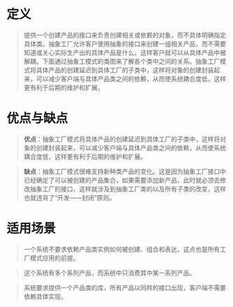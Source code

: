 # 定义

>提供一个创建产品的接口来负责创建相关或依赖的对象，而不具体明确指定具体类。抽象工厂允许客户使用抽象的接口来创建一组相关产品，而不需要知道或关心实际生产出的具体产品是什么。这样客户就可以从具体产品中被解耦。下面通过抽象工模式的类图来了解各个类中之间的关系。抽象工厂模式将具体产品的创建延迟到具体工厂的子类中，这样将对象的创建封装起来，可以减少客户端与具体产品类之间的依赖，从而使系统耦合度低，这样更有利于后期的维护和扩展。

# 优点与缺点

>**优点**：抽象工厂模式将具体产品的创建延迟到具体工厂的子类中，这样将对象的创建封装起来，可以减少客户端与具体产品类之间的依赖，从而使系统耦合度低，这样更有利于后期的维护和扩展。

>**缺点**：抽象工厂模式很难支持新种类产品的变化。这是因为抽象工厂接口中已经确定了可以被创建的产品集合，如果需要添加新产品，此时就必须去修改抽象工厂的接口，这样就涉及到抽象工厂类的以及所有子类的改变，这样也就违背了“开发——封闭”原则。

# 适用场景

>一个系统不要求依赖产品类实例如何被创建、组合和表达，这点也是所有工厂模式应用的前提。

>这个系统有多个系列产品，而系统中只消费其中某一系列产品。

>系统要求提供一个产品类的库，所有产品以同样的接口出现，客户端不需要依赖具体实现。
